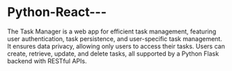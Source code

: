 # Python-React---
The Task Manager is a web app for efficient task management, featuring user authentication, task persistence, and user-specific task management. It ensures data privacy, allowing only users to access their tasks. Users can create, retrieve, update, and delete tasks, all supported by a Python Flask backend with RESTful APIs.
